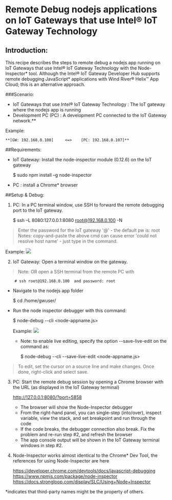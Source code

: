 # Remote Debug nodejs applications on IoT Gateways that use Intel® IoT Gateway Technology #
<cr>
 
## Introduction: ##
 
This recipe describes the steps to remote debug a nodejs app running on IoT Gateways that use Intel® IoT Gateway Technology with the Node-Inspector* tool.   Although the Intel® IoT Gateway Developer Hub supports remote debugging JavaScript* applications with Wind River® Helix™ App Cloud; this is an alternative approach.   
 
###Scenario:  
- IoT Gateways that use Intel® IoT Gateway Technology		: The IoT gateway where the nodejs app is running
- Development PC (PC)	: A development PC connected to the IoT Gateway network.**
 
 Example:
 
	**[GW: 192.168.0.100]	  <=>	 [PC: 192.168.0.107]**                       
 
##Requirements:
 
* IoT Gateway: Install the node-inspector module (0.12.6) on the IoT gateway
   
    $ sudo npm install –g node-inspector
 
* PC : install a Chrome* browser
 
##Setup & Debug:
 
1. PC: In a PC terminal window, use SSH to forward the remote debugging port to the IoT gateway.
 
     $ ssh –L 8080:127.0.0.1:8080 root@192.168.0.100 -N
 
>Enter the password for the IoT gateway '<user>@<host target>' - the default pw is: root  
   Notes: copy-and-paste the above cmd can cause error 'could not resolve host name' - just type in the command.  

   Example:
![](images/remote_dbg_1.png)
   
2. IoT Gateway:  Open a terminal window on the gateway.
>Note:  OR open a SSH terminal from the remote PC with  
 
        # ssh root@192.168.0.100  and password: root
 
* Navigate to the nodejs app folder
 
    $ cd  /home/gwuser/<folder>
 
* Run the node inspector debugger with this command:
 
    $ node-debug --cli <node-appname.js>

   Example:
![](images/remote_dbg_2.png)	
	
  * Note: to enable live editing, specify the option --save-live-edit on the command as: 
 
    $ node-debug --cli --save-live-edit <node-appname.js>
 
>To edit, set the cursor on a source line and make changes.  Once done, right-click and select save.  
 
3. PC: Start the remote debug session by opening a Chrome browser with the URL (as displayed in the IoT Gateway terminal)
 
    http://127.0.0.1:8080/?port=5858
 
    * The browser will show the Node-Inspector debugger
    * From the right-hand panel,  you can single-step (into/over), inspect variable, view the stack, and set breakpoint and run through the code
    * If the code breaks, the debugger connection also break.  Fix the problem and re-run step #2, and refresh the browser
    * The app console output will be shown in the IoT Gateway terminal windows in step #2.
 
4.	Node-Inspector works almost identical to the Chrome* Dev Tool, the references for using Node-Inspector are here
 
    https://developer.chrome.com/devtools/docs/javascript-debugging
    https://www.npmjs.com/package/node-inspector
    https://docs.strongloop.com/display/SLC/Using+Node+Inspector

*indicates that third-party names might be the property of others.